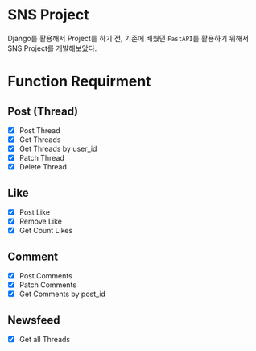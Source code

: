 # SNS Project
Django를 활용해서 Project를 하기 전, 기존에 배웠던 `FastAPI`를 활용하기 위해서  
SNS Project를 개발해보았다.  

# Function Requirment
## Post (Thread)
- [X] Post Thread
- [X] Get Threads
- [X] Get Threads by user_id
- [X] Patch Thread
- [X] Delete Thread

## Like
- [X] Post Like
- [X] Remove Like
- [X] Get Count Likes

## Comment
- [X] Post Comments
- [X] Patch Comments
- [X] Get Comments by post_id

## Newsfeed
- [X] Get all Threads